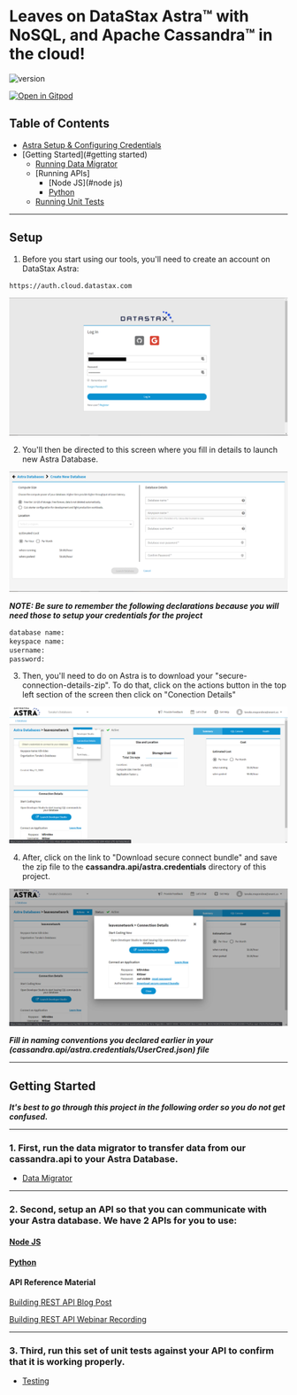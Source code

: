 # Leaves on DataStax Astra™ with NoSQL, and Apache Cassandra™ in the cloud! 

![version](https://img.shields.io/badge/version-0.0.2-blue)

[![Open in Gitpod](https://gitpod.io/button/open-in-gitpod.svg)](https://gitpod.io/#https://github.com/anant/cassandra.api.git)

## Table of Contents

- [Astra Setup & Configuring Credentials](#setup) 
- [Getting Started](#getting started)
	- [Running Data Migrator](#data-migrator)
	- [Running APIs]
		- [Node JS](#node js)
		- [Python](#python)
	- [Running Unit Tests](#testing)
  
---

## Setup


1. Before you start using our tools, you'll need to create an account on DataStax Astra:
```
https://auth.cloud.datastax.com
```

![Astra](Assets/../Assets/Images/astra1.png)

2. You'll then be directed to this screen where you fill in details to launch new Astra Database.

![Astra](Assets/../Assets/Images/astra4.png)

***NOTE: Be sure to remember the following declarations because you will need those to setup your credentials for the project***

```
database name: 
keyspace name: 
username:
password:
```

3. Then, you'll need to do on Astra is to download your "secure-connection-details-zip". To do that, click on the actions button in the top left section of the screen then click on "Conection Details"

![Astra](Assets/../Assets/Images/astra2.png)

4. After, click on the link to "Download secure connect bundle" and save the zip file to the **cassandra.api/astra.credentials** directory of this project. 

![Astra](Assets/../Assets/Images/astra3.png)

***Fill in naming conventions you declared earlier in your (cassandra.api/astra.credentials/UserCred.json) file***


---

## Getting Started

***It's best to go through this project in the following order so you do not get confused.***

---

### 1. First, run the data migrator to transfer data from our cassandra.api to your Astra Database.

- [Data Migrator](https://github.com/Anant/cassandra.api/tree/master/astra.import)

---

### 2. Second, setup an API so that you can communicate with your Astra database. We have 2 APIs for you to use:


#### [Node JS](https://github.com/Anant/cassandra.api/tree/master/astra.api/leaves.api.node)


#### [Python](https://github.com/Anant/cassandra.api/tree/master/astra.api/leaves.api.python)


#### API Reference Material

[Building REST API Blog Post](https://blog.anant.us/building-a-rest-api-with-cassandra-on-datastax-astra-using-python-and-node/)

[Building REST API Webinar Recording](https://www.youtube.com/watch?v=O64pJa3eLqs)

---

### 3. Third, run this set of unit tests against your API to confirm that it is working properly.

- [Testing](https://github.com/Anant/cassandra.api/tree/master/astra.api/leaves.api.tests)